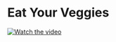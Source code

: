 # Eat Your Veggies

[![Watch the video](https://img.youtube.com/vi/2-tEZ9axI4/default.jpg)](https://youtu.be/s2-tEZ9axI4)
